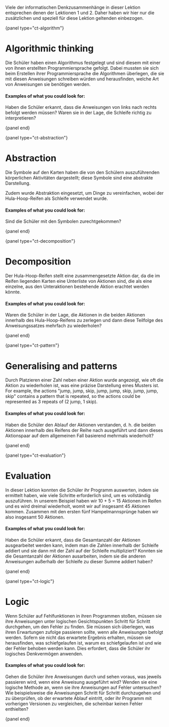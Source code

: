 Viele der informatischen Denkzusammenhänge in dieser Lektion entsprechen denen der Lektionen 1 und 2. Daher haben wir hier nur die zusätzlichen und speziell für diese Lektion geltenden einbezogen.

{panel type="ct-algorithm"}

# Algorithmic thinking

Die Schüler haben einen Algorithmus festgelegt und sind diesem mit einer von ihnen erstellten Programmiersprache gefolgt. Dabei mussten sie sich beim Erstellen ihrer Programmiersprache die Algorithmen überlegen, die sie mit diesen Anweisungen schreiben würden und herausfinden, welche Art von Anweisungen sie benötigen werden.

#### Examples of what you could look for:

Haben die Schüler erkannt, dass die Anweisungen von links nach rechts befolgt werden müssen? Waren sie in der Lage, die Schleife richtig zu interpretieren?

{panel end}

{panel type="ct-abstraction"}

# Abstraction

Die Symbole auf den Karten haben die von den Schülern auszuführenden körperlichen Aktivitäten dargestellt; diese Symbole sind eine abstrakte Darstellung.

Zudem wurde Abstraktion eingesetzt, um Dinge zu vereinfachen, wobei der Hula-Hoop-Reifen als Schleife verwendet wurde.

#### Examples of what you could look for:

Sind die Schüler mit den Symbolen zurechtgekommen?

{panel end}

{panel type="ct-decomposition"}

# Decomposition

Der Hula-Hoop-Reifen stellt eine zusammengesetzte Aktion dar, da die im Reifen liegenden Karten eine Unterliste von Aktionen sind, die als eine einzelne, aus den Unteraktionen bestehende Aktion erachtet werden könnte.

#### Examples of what you could look for:

Waren die Schüler in der Lage, die Aktionen in die beiden Aktionen innerhalb des Hula-Hoop-Reifens zu zerlegen und dann diese Teilfolge des Anweisungssatzes mehrfach zu wiederholen?

{panel end}

{panel type="ct-pattern"}

# Generalising and patterns

Durch Platzieren einer Zahl neben einer Aktion wurde angezeigt, wie oft die Aktion zu wiederholen ist, was eine präzise Darstellung eines Musters ist. For example, the actions "jump, jump, skip, jump, jump, skip, jump, jump, skip" contains a pattern that is repeated, so the actions could be represented as 3 repeats of (2 jump, 1 skip).

#### Examples of what you could look for:

Haben die Schüler den Ablauf der Aktionen verstanden, d. h. die beiden Aktionen innerhalb des Reifens der Reihe nach ausgeführt und dann dieses Aktionspaar auf dem allgemeinen Fall basierend mehrmals wiederholt?

{panel end}

{panel type="ct-evaluation"}

# Evaluation

In dieser Lektion konnten die Schüler ihr Programm auswerten, indem sie ermittelt haben, wie viele Schritte erforderlich sind, um es vollständig auszuführen. In unserem Beispiel haben wir 10 + 5 = 15 Aktionen im Reifen und es wird dreimal wiederholt, womit wir auf insgesamt 45 Aktionen kommen. Zusammen mit den ersten fünf Hampelmannsprünge haben wir also insgesamt 50 Aktionen.

#### Examples of what you could look for:

Haben die Schüler erkannt, dass die Gesamtanzahl der Aktionen ausgearbeitet werden kann, indem man die Zahlen innerhalb der Schleife addiert und sie dann mit der Zahl auf der Schleife multipliziert? Konnten sie die Gesamtanzahl der Aktionen ausarbeiten, indem sie die anderen Anweisungen außerhalb der Schleife zu dieser Summe addiert haben?

{panel end}

{panel type="ct-logic"}

# Logic

Wenn Schüler auf Fehlfunktionen in ihren Programmen stoßen, müssen sie ihre Anweisungen unter logischen Gesichtspunkten Schritt für Schritt durchgehen, um den Fehler zu finden. Sie müssen sich überlegen, was ihren Erwartungen zufolge passieren sollte, wenn alle Anweisungen befolgt werden. Sofern sie nicht das erwartete Ergebnis erhalten, müssen sie herausfinden, was schiefgelaufen ist, warum es schiefgelaufen ist und wie der Fehler behoben werden kann. Dies erfordert, dass die Schüler ihr logisches Denkvermögen anwenden.

#### Examples of what you could look for:

Gehen die Schüler ihre Anweisungen durch und sehen voraus, was jeweils passieren wird, wenn eine Anweisung ausgeführt wird? Wenden sie eine logische Methode an, wenn sie ihre Anweisungen auf Fehler untersuchen? Wie beispielsweise die Anweisungen Schritt für Schritt durchzugehen und zu überprüfen, ob der erwartete Ablauf eintritt, oder ihr Programm mit vorherigen Versionen zu vergleichen, die scheinbar keinen Fehler enthielten?

{panel end}